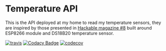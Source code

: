 # Temperature API

This is the API deployed at my home to read my temperature sensors, they are inspired by those presented in [Hackable magazine #8](https://boutique.ed-diamond.com/numeros-deja-parus/884-hackable-magazine-8.html) built around ESP8266 module and DS18B20 temperature sensor.

[![travis](https://travis-ci.com/fabrice404/temperature-api.svg?branch=master)](https://travis-ci.com/fabrice404/temperature-api)
[![Codacy Badge](https://api.codacy.com/project/badge/Grade/113da91d4e4a4905b7766c98662fbfb2)](https://www.codacy.com/app/fabrice.lamant/temperature-api?utm_source=github.com&amp;utm_medium=referral&amp;utm_content=fabrice404/temperature-api&amp;utm_campaign=Badge_Grade)
[![codecov](https://codecov.io/gh/fabrice404/temperature-api/branch/master/graph/badge.svg)](https://codecov.io/gh/fabrice404/temperature-api) 


